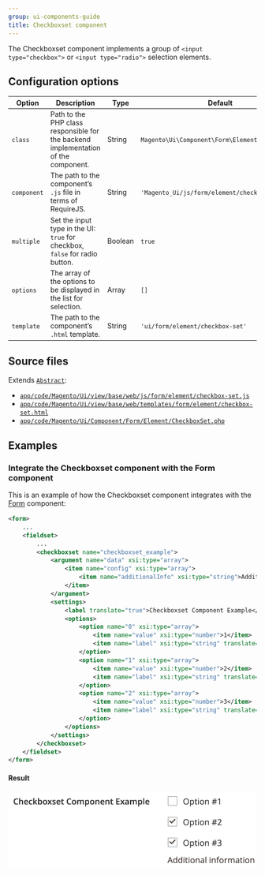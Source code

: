 ```yaml
---
group: ui-components-guide
title: Checkboxset component
---
```


The Checkboxset component implements a group of `<input type="checkbox">` or `<input type="radio">` selection elements.

## Configuration options

| Option | Description | Type | Default |
| --- | --- | --- | --- |
| `class` | Path to the PHP class responsible for the backend implementation of the component. | String | `Magento\Ui\Component\Form\Element\CheckboxSet` |
| `component` | The path to the component’s `.js` file in terms of RequireJS. | String | `'Magento_Ui/js/form/element/checkbox-set'` |
| `multiple` | Set the input type in the UI: `true` for checkbox, `false` for radio button. | Boolean | `true` |
| `options` | The array of the options to be displayed in the list for selection. | Array | `[]` |
| `template` | The path to the component’s `.html` template. | String | `'ui/form/element/checkbox-set'` |

## Source files

Extends [`Abstract`](https://github.com/magento/magento2/blob/2.4/app/code/Magento/Ui/view/base/web/js/form/element/abstract.js):

-  [`app/code/Magento/Ui/view/base/web/js/form/element/checkbox-set.js`](https://github.com/magento/magento2/blob/2.4/app/code/Magento/Ui/view/base/web/js/form/element/checkbox-set.js)
-  [`app/code/Magento/Ui/view/base/web/templates/form/element/checkbox-set.html`](https://github.com/magento/magento2/blob/2.4/app/code/Magento/Ui/view/base/web/templates/form/element/checkbox-set.html)
-  [`app/code/Magento/Ui/Component/Form/Element/CheckboxSet.php`](https://github.com/magento/magento2/blob/2.4/app/code/Magento/Ui/Component/Form/Element/CheckboxSet.php)

## Examples

### Integrate the Checkboxset component with the Form component

This is an example of how the Checkboxset component integrates with the [Form](form.md) component:

```xml
<form>
    ...
    <fieldset>
        ...
        <checkboxset name="checkboxset_example">
            <argument name="data" xsi:type="array">
                <item name="config" xsi:type="array">
                    <item name="additionalInfo" xsi:type="string">Additional information</item>
                </item>
            </argument>
            <settings>
                <label translate="true">Checkboxset Component Example</label>
                <options>
                    <option name="0" xsi:type="array">
                        <item name="value" xsi:type="number">1</item>
                        <item name="label" xsi:type="string" translate="true">Option #1</item>
                    </option>
                    <option name="1" xsi:type="array">
                        <item name="value" xsi:type="number">2</item>
                        <item name="label" xsi:type="string" translate="true">Option #2</item>
                    </option>
                    <option name="2" xsi:type="array">
                        <item name="value" xsi:type="number">3</item>
                        <item name="label" xsi:type="string" translate="true">Option #3</item>
                    </option>
                </options>
            </settings>
        </checkboxset>
    </fieldset>
</form>
```

#### Result

![Checkboxset Component Example](../_images/ui-components/ui-checkboxset-result.png)
